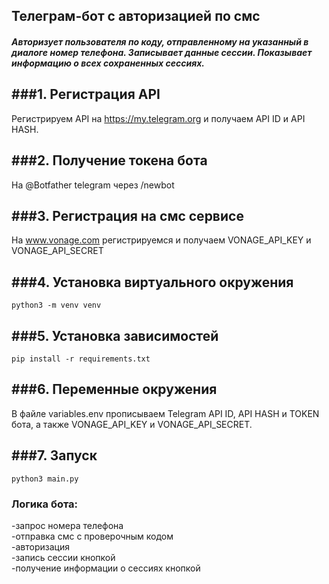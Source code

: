 Телеграм-бот с авторизацией по смс
-
##### Авторизует пользователя по коду, отправленному на указанный в диалоге номер телефона. Записывает данные сессии. Показывает информацию о всех сохраненных сессиях.

###1. Регистрация API
-
Регистрируем API на https://my.telegram.org и получаем API ID и API HASH.

###2. Получение токена бота
-
На @Botfather telegram через /newbot

###3. Регистрация на смс сервисе
-
На www.vonage.com регистрируемся и получаем VONAGE_API_KEY и VONAGE_API_SECRET

###4. Установка виртуального окружения
-
```python3 -m venv venv```

###5. Установка зависимостей
-
```pip install -r requirements.txt ```

###6. Переменные окружения
-
В файле variables.env прописываем Telegram API ID, API HASH и TOKEN бота, а также VONAGE_API_KEY и VONAGE_API_SECRET. 

###7. Запуск
-
```python3 main.py```

### Логика бота:

-запрос номера телефона\
-отправка смс с проверочным кодом\
-авторизация\
-запись сессии кнопкой\
-получение информации о сессиях кнопкой
 
